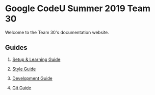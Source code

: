 # Google CodeU Summer 2019 Team 30

Welcome to the Team 30's documentation website.

## Guides

1. [Setup & Learning Guide](https://fluffysheep-codeu.github.io/Summer2019-Team30/new-developer-guide)

2. [Style Guide](https://fluffysheep-codeu.github.io/Summer2019-Team30/style-guide)

3. [Development Guide](https://fluffysheep-codeu.github.io/Summer2019-Team30/development-guide)

4. [Git Guide](https://fluffysheep-codeu.github.io/Summer2019-Team30/development-guide)
